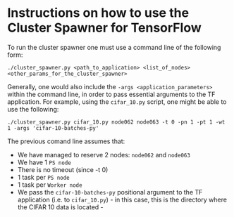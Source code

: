 # Instructions on how to use the Cluster Spawner for TensorFlow

To run the cluster spawner one must use a command line of the following form:

`./cluster_spawner.py <path_to_application> <list_of_nodes> <other_params_for_the_cluster_spawner>`

Generally, one would also include the `-args <application_parameters>` within the command line, in order to pass essential arguments to the TF application. For example, using the `cifar_10.py` script, one might be able to use the following:
   
`./cluster_spawner.py cifar_10.py node062 node063 -t 0 -pn 1 -pt 1 -wt 1 -args 'cifar-10-batches-py'`

The previous comand line assumes that:

   * We have managed to reserve 2 nodes: `node062` and `node063`
   * We have 1 `PS node`
   * There is no timeout (since -t 0)
   * 1 task per `PS node`
   * 1 task per `Worker node`
   * We pass the `cifar-10-batches-py` positional argument to the TF application (i.e. to `cifar_10.py`) - in this case, this is the directory where the CIFAR 10 data is located - 
